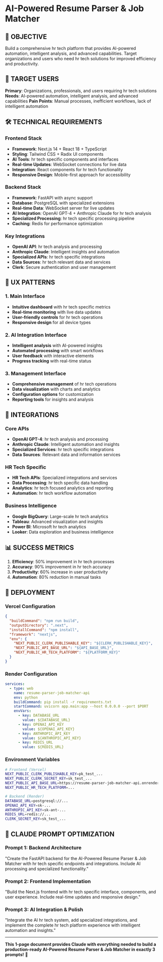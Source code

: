 # AI-Powered Resume Parser & Job Matcher

## 🎯 OBJECTIVE
Build a comprehensive hr tech platform that provides AI-powered automation, intelligent analysis, and advanced capabilities. Target organizations and users who need hr tech solutions for improved efficiency and productivity.

## 👥 TARGET USERS
**Primary**: Organizations, professionals, and users requiring hr tech solutions
**Needs**: AI-powered automation, intelligent analysis, and advanced capabilities
**Pain Points**: Manual processes, inefficient workflows, lack of intelligent automation

## 🛠️ TECHNICAL REQUIREMENTS

### Frontend Stack
- **Framework**: Next.js 14 + React 18 + TypeScript
- **Styling**: Tailwind CSS + Radix UI components
- **AI Tools**: hr tech specific components and interfaces
- **Real-time Updates**: WebSocket connections for live data
- **Integration**: React components for hr tech functionality
- **Responsive Design**: Mobile-first approach for accessibility

### Backend Stack
- **Framework**: FastAPI with async support
- **Database**: PostgreSQL with specialized extensions
- **Real-time Data**: WebSocket server for live updates
- **AI Integration**: OpenAI GPT-4 + Anthropic Claude for hr tech analysis
- **Specialized Processing**: hr tech specific processing pipeline
- **Caching**: Redis for performance optimization

### Key Integrations
- **OpenAI API**: hr tech analysis and processing
- **Anthropic Claude**: Intelligent insights and automation
- **Specialized APIs**: hr tech specific integrations
- **Data Sources**: hr tech relevant data and services
- **Clerk**: Secure authentication and user management

## 🎨 UX PATTERNS

### 1. Main Interface
- **Intuitive dashboard** with hr tech specific metrics
- **Real-time monitoring** with live data updates
- **User-friendly controls** for hr tech operations
- **Responsive design** for all device types

### 2. AI Integration Interface
- **Intelligent analysis** with AI-powered insights
- **Automated processing** with smart workflows
- **User feedback** with interactive elements
- **Progress tracking** with real-time status

### 3. Management Interface
- **Comprehensive management** of hr tech operations
- **Data visualization** with charts and analytics
- **Configuration options** for customization
- **Reporting tools** for insights and analysis

## 🔗 INTEGRATIONS

### Core APIs
- **OpenAI GPT-4**: hr tech analysis and processing
- **Anthropic Claude**: Intelligent automation and insights
- **Specialized Services**: hr tech specific integrations
- **Data Sources**: Relevant data and information services

### HR Tech Specific
- **HR Tech APIs**: Specialized integrations and services
- **Data Processing**: hr tech specific data handling
- **Analytics**: hr tech focused analytics and reporting
- **Automation**: hr tech workflow automation

### Business Intelligence
- **Google BigQuery**: Large-scale hr tech analytics
- **Tableau**: Advanced visualization and insights
- **Power BI**: Microsoft hr tech analytics
- **Looker**: Data exploration and business intelligence

## 📊 SUCCESS METRICS
1. **Efficiency**: 50% improvement in hr tech processes
2. **Accuracy**: 90% improvement in hr tech accuracy
3. **Productivity**: 60% increase in user productivity
4. **Automation**: 80% reduction in manual tasks

## 🚀 DEPLOYMENT

### Vercel Configuration
```json
{
  "buildCommand": "npm run build",
  "outputDirectory": ".next",
  "installCommand": "npm install",
  "framework": "nextjs",
  "env": {
    "NEXT_PUBLIC_CLERK_PUBLISHABLE_KEY": "${CLERK_PUBLISHABLE_KEY}",
    "NEXT_PUBLIC_API_BASE_URL": "${API_BASE_URL}",
    "NEXT_PUBLIC_HR_TECH_PLATFORM": "${PLATFORM_KEY}"
  }
}
```

### Render Configuration
```yaml
services:
  - type: web
    name: resume-parser-job-matcher-api
    env: python
    buildCommand: pip install -r requirements.txt
    startCommand: uvicorn app.main:app --host 0.0.0.0 --port $PORT
    envVars:
      - key: DATABASE_URL
        value: ${DATABASE_URL}
      - key: OPENAI_API_KEY
        value: ${OPENAI_API_KEY}
      - key: ANTHROPIC_API_KEY
        value: ${ANTHROPIC_API_KEY}
      - key: REDIS_URL
        value: ${REDIS_URL}
```

### Environment Variables
```bash
# Frontend (Vercel)
NEXT_PUBLIC_CLERK_PUBLISHABLE_KEY=pk_test_...
NEXT_PUBLIC_CLERK_SECRET_KEY=sk_test_...
NEXT_PUBLIC_API_BASE_URL=https://resume-parser-job-matcher-api.onrender.com
NEXT_PUBLIC_HR_TECH_PLATFORM=...

# Backend (Render)
DATABASE_URL=postgresql://...
OPENAI_API_KEY=sk-...
ANTHROPIC_API_KEY=sk-ant-...
REDIS_URL=redis://...
CLERK_SECRET_KEY=sk_test_...
```

## 🎯 CLAUDE PROMPT OPTIMIZATION

### Prompt 1: Backend Architecture
"Create the FastAPI backend for the AI-Powered Resume Parser & Job Matcher with hr tech specific endpoints and integrations. Include AI processing and specialized functionality."

### Prompt 2: Frontend Implementation
"Build the Next.js frontend with hr tech specific interface, components, and user experience. Include real-time updates and responsive design."

### Prompt 3: AI Integration & Polish
"Integrate the AI hr tech system, add specialized integrations, and implement the complete hr tech platform experience with intelligent automation and insights."

---

**This 1-page document provides Claude with everything needed to build a production-ready AI-Powered Resume Parser & Job Matcher in exactly 3 prompts!** 🚀
